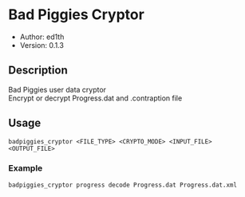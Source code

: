 # Bad Piggies Cryptor

* Author: ed1th
* Version: 0.1.3

## Description
Bad Piggies user data cryptor<br>
Encrypt or decrypt Progress.dat and .contraption file

## Usage
`badpiggies_cryptor <FILE_TYPE> <CRYPTO_MODE> <INPUT_FILE> <OUTPUT_FILE>`

### Example
`badpiggies_cryptor progress decode Progress.dat Progress.dat.xml`